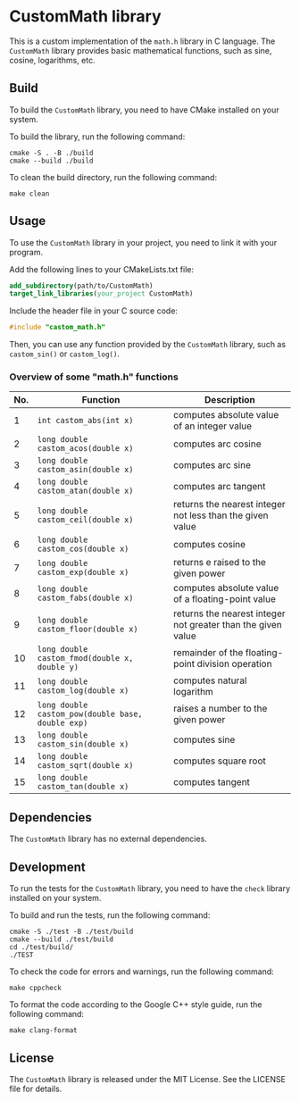 # CustomMath library

This is a custom implementation of the `math.h` library in C language. The `CustomMath` library provides basic mathematical functions, such as sine, cosine, logarithms, etc.

## Build

To build the `CustomMath` library, you need to have CMake installed on your system. 

To build the library, run the following command:
```
cmake -S . -B ./build
cmake --build ./build
```

To clean the build directory, run the following command:
```
make clean
```

## Usage

To use the `CustomMath` library in your project, you need to link it with your program. 

Add the following lines to your CMakeLists.txt file:
```cmake
add_subdirectory(path/to/CustomMath)
target_link_libraries(your_project CustomMath)
```

Include the header file in your C source code:
```c
#include "castom_math.h"
```

Then, you can use any function provided by the `CustomMath` library, such as `castom_sin()` or `castom_log()`.

### Overview of some "math.h" functions

| No. | Function | Description |
| --- | -------- | ----------- |
| 1 | `int castom_abs(int x)` | computes absolute value of an integer value |
| 2 | `long double castom_acos(double x)` | computes arc cosine |
| 3 | `long double castom_asin(double x)` | computes arc sine |
| 4 | `long double castom_atan(double x)` | computes arc tangent |
| 5 | `long double castom_ceil(double x)` | returns the nearest integer not less than the given value |
| 6 | `long double castom_cos(double x)` | computes cosine |
| 7 | `long double castom_exp(double x)` | returns e raised to the given power |
| 8 | `long double castom_fabs(double x)` | computes absolute value of a floating-point value |
| 9 | `long double castom_floor(double x)` | returns the nearest integer not greater than the given value |
| 10 | `long double castom_fmod(double x, double y)` | remainder of the floating-point division operation |
| 11 | `long double castom_log(double x)` | computes natural logarithm |
| 12 | `long double castom_pow(double base, double exp)` | raises a number to the given power |
| 13 | `long double castom_sin(double x)` | computes sine |
| 14 | `long double castom_sqrt(double x)` | computes square root |
| 15 | `long double castom_tan(double x)` | computes tangent |  



## Dependencies

The `CustomMath` library has no external dependencies.

## Development

To run the tests for the `CustomMath` library, you need to have the `check` library installed on your system. 

To build and run the tests, run the following command:
```
cmake -S ./test -B ./test/build
cmake --build ./test/build
cd ./test/build/
./TEST
```

To check the code for errors and warnings, run the following command:
```
make cppcheck
```

To format the code according to the Google C++ style guide, run the following command:
```
make clang-format
```

## License

The `CustomMath` library is released under the MIT License. See the LICENSE file for details.